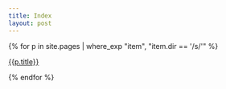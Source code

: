 ```yaml
---
title: Index
layout: post
---
```


{% for p in site.pages | where_exp "item", "item.dir == '/s/'" %}
<p><a href="{{p.url}}">{{p.title}}</a></p>
{% endfor %}
